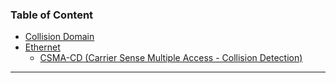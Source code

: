 ### Table of Content

* [Collision Domain](Collision%20Domain.md)
* [Ethernet](Ethernet.md)
  * [CSMA-CD (Carrier Sense Multiple Access - Collision Detection)](CSMA-CD%20%28Carrier%20Sense%20Multiple%20Access%20-%20Collision%20Detection%29.md)

---
